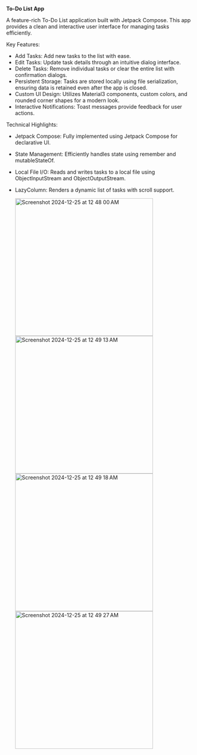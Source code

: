**To-Do List App**

A feature-rich To-Do List application built with Jetpack Compose. This app provides a clean and interactive user interface for managing tasks efficiently.

Key Features:
- Add Tasks: Add new tasks to the list with ease.
- Edit Tasks: Update task details through an intuitive dialog interface.
- Delete Tasks: Remove individual tasks or clear the entire list with confirmation dialogs.
- Persistent Storage: Tasks are stored locally using file serialization, ensuring data is retained even after the app is closed.
- Custom UI Design: Utilizes Material3 components, custom colors, and rounded corner shapes for a modern look.
- Interactive Notifications: Toast messages provide feedback for user actions.
  
Technical Highlights:

- Jetpack Compose: Fully implemented using Jetpack Compose for declarative UI.
- State Management: Efficiently handles state using remember and mutableStateOf.
- Local File I/O: Reads and writes tasks to a local file using ObjectInputStream and ObjectOutputStream.
- LazyColumn: Renders a dynamic list of tasks with scroll support.

  <img width="369" alt="Screenshot 2024-12-25 at 12 48 00 AM" src="https://github.com/user-attachments/assets/40cee562-98d2-458f-a27f-91cbe6a3e372" />

  <img width="369" alt="Screenshot 2024-12-25 at 12 49 13 AM" src="https://github.com/user-attachments/assets/dd4874c7-7127-4a06-938d-eb17220c9a57" />
  
  <img width="369" alt="Screenshot 2024-12-25 at 12 49 18 AM" src="https://github.com/user-attachments/assets/79a673a2-020a-4eb7-a749-c5f8cd8af2b6" />

  <img width="369" alt="Screenshot 2024-12-25 at 12 49 27 AM" src="https://github.com/user-attachments/assets/ece5ecc1-ca2e-4fed-9ff7-ea6254c6317c" />
